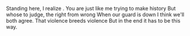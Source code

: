 Standing here,
I realize .
You are just like me trying to make history
But whose to judge, the right from wrong 
When our guard is down I think we'll both agree.
That violence breeds violence
But in the end it has to be this way.
